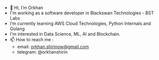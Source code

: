 - 👋 Hi, I’m Orkhan
- I'm working as a software developer in Blackswan Technologies - BST Labs
- I’m currently learning AWS Cloud Technologies, Python Internals and Golang
- I'm interested in Data Science, ML, AI and Blockchain.
- 📫 How to reach me :
    - email: orkhan.shirinow@gmail.com 
    - telegram: @orkhanshirin

<!---
orkhanshirin/orkhanshirin is a ✨ special ✨ repository because its `README.md` (this file) appears on your GitHub profile.
You can click the Preview link to take a look at your changes.
--->
